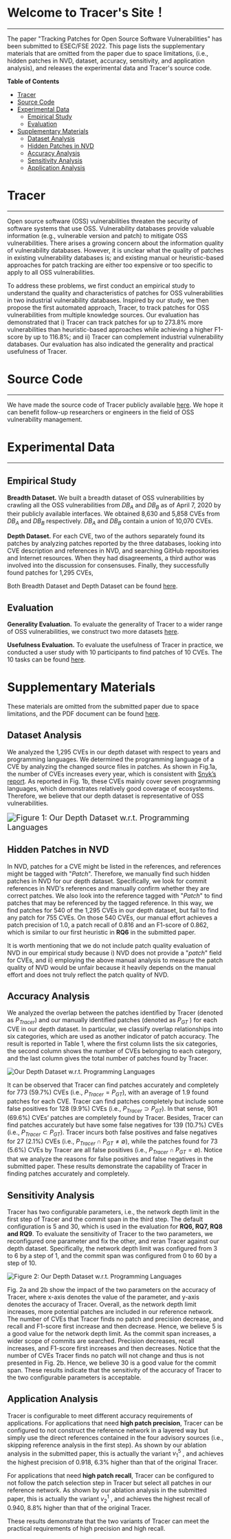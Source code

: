# Welcome to Tracer's Site！
----
The paper "Tracking Patches for Open Source Software Vulnerabilities" has been submitted to ESEC/FSE 2022. This page lists the supplementary materials that are omitted from the paper due to space limitations, (i.e., hidden patches in NVD, dataset, accuracy, sensitivity, and application analysis), and releases the experimental data and Tracer's source code.

**Table of Contents**
- [Tracer](#tracer)
- [Source Code](#source-code)
- [Experimental Data](#experimental-data)
  + [Empirical Study](#empirical-study)
  + [Evaluation](#evaluation)
- [Supplementary Materials](#supplementary-materials)
   + [Dataset Analysis](#dataset-analysis)
   + [Hidden Patches in NVD](#hidden-patches-in-nvd)
   + [Accuracy Analysis](#accuracy-analysis)
   + [Sensitivity Analysis](#sensitivity-analysis)
   + [Application Analysis](#application-analysis)

# Tracer
---
Open source software (OSS) vulnerabilities threaten the security of software systems that use OSS. Vulnerability databases provide valuable information (e.g., vulnerable version and patch) to mitigate OSS vulnerabilities. There arises a growing concern about the information quality of vulnerability databases. However, it is unclear what the quality of patches in existing vulnerability databases is; and existing manual or heuristic-based approaches for patch tracking are either too expensive or too specific to apply to all OSS vulnerabilities.

To address these problems, we first conduct an empirical study to understand the quality and characteristics of patches for OSS vulnerabilities in two industrial vulnerability databases. Inspired by our study, we then propose the first automated approach, Tracer, to track patches for OSS vulnerabilities from multiple knowledge sources. Our evaluation has demonstrated that i) Tracer can track patches for up to 273.8% more vulnerabilities than heuristic-based approaches while achieving a higher F1-score by up to 116.8%; and ii) Tracer can complement industrial vulnerability databases. Our evaluation has also indicated the generality and practical usefulness of Tracer.



# Source Code
---
We have made the source code of Tracer publicly available [here](https://github.com/patch-tracer/patch-tracer.github.io/tree/main/Source%20Code). We hope it can benefit follow-up researchers or engineers in the field of OSS vulnerability management.



# Experimental Data
---
## Empirical Study
**Breadth Dataset.** We built a breadth dataset of OSS vulnerabilities by crawling all the OSS vulnerabilities from $DB_A$ and $DB_B$ as of April 7, 2020 by their publicly available interfaces. We obtained 8,630 and 5,858 CVEs from $DB_A$ and $DB_B$ respectively. $DB_A$ and $DB_B$ contain a union of 10,070 CVEs.

**Depth Dataset.** For each CVE, two of the authors separately found its patches by analyzing patches reported by the three databases, looking into CVE description and references in NVD, and searching GitHub repositories and Internet resources. When they had disagreements, a third author was involved into the discussion for consensuses. Finally, they successfully found patches for 1,295 CVEs,

Both Breadth Dataset and Depth Dataset can be found [here](https://github.com/patch-tracer/patch-tracer.github.io/tree/main/Experimental%20Data/Empirical%20Study). 

## Evaluation
**Generality Evaluation.** To evaluate the generality of Tracer to a wider range of OSS vulnerabilities, we construct two more datasets [here](https://github.com/patch-tracer/patch-tracer.github.io/tree/main/Experimental%20Data/Evaluation/Generality%20Evaluation%20datasets). 

**Usefulness Evaluation.** To evaluate the usefulness of Tracer in practice, we conducted a user study with 10 participants to find patches of 10 CVEs. The 10 tasks can be found [here](https://github.com/patch-tracer/patch-tracer.github.io/tree/main/Experimental%20Data/Evaluation/Usefulness%20Evaluation%20tasks). 



# Supplementary Materials

These materials are omitted from the submitted paper due to space limitations, and the PDF document can be found [here](https://github.com/patch-tracer/patch-tracer.github.io/blob/main/icse2022-paper1454-supplementary_material.pdf).



## Dataset Analysis

We analyzed the 1,295 CVEs in our depth dataset with respect to years and programming languages. We determined the programming language of a CVE by analyzing the changed source files in patches. As shown in Fig.1a, the number of CVEs increases every year, which is consistent with [Snyk’s report](https://snyk.io/wp-content/uploads/sooss_report_v2.pdf). As reported in Fig. 1b, these CVEs mainly cover seven programming languages, which demonstrates relatively good coverage of ecosystems. Therefore, we believe that our depth dataset is representative of OSS vulnerabilities.

<img src="./images/dataset analysis.png" alt="Figure 1: Our Depth Dataset w.r.t. Programming Languages" style="zoom:130%;" />


## Hidden Patches in NVD

In NVD, patches for a CVE might be listed in the references, and references might be tagged with "*Patch*". Therefore, we manually find such hidden patches in NVD for our depth dataset. Specifically, we look for commit references in NVD's references and manually confirm whether they are correct patches. We also look into the reference tagged with "*Patch*" to find patches that may be referenced by the tagged reference. In this way, we find patches for 540 of the 1,295 CVEs in our depth dataset, but fail to find any patch for 755 CVEs. On those 540 CVEs, our manual effort achieves a patch precision of 1.0, a patch recall of 0.816 and an F1-score of 0.862, which is similar to our first heuristic in **RQ6** in the submitted paper.

It is worth mentioning that we do not include patch quality evaluation of NVD in our empirical study because i) NVD does not provide a "*patch*" field for CVEs, and ii) employing the above manual analysis to measure the patch quality of NVD would be unfair because it heavily depends on the manual effort and does not truly reflect the patch quality of NVD.


## Accuracy Analysis

We analyzed the overlap between the patches identified by Tracer (denoted as $P_{Tracer}$) and our manually identified patches (denoted as $P_{GT}$ ) for each CVE in our depth dataset. In particular, we classify overlap relationships into six categories, which are used as another indicator of patch accuracy. The result is reported in Table 1, where the first column lists the six categories, the second column shows the number of CVEs belonging to each category, and the last column gives the total number of patches found by Tracer. 

<img src="./images/accuracy analysis.png" alt="Our Depth Dataset w.r.t. Programming Languages" style="zoom:100%;" />

It can be observed that Tracer can find patches accurately and completely for 773 (59.7%) CVEs (i.e., $P_{Tracer} = P_{GT}$), with an average of 1.9 found patches for each CVE. Tracer can find patches completely but include some false positives for 128 (9.9%) CVEs (i.e., $P_{Tracer} ⊃ P_{GT}$). In that sense, 901 (69.6%) CVEs’ patches are completely found by Tracer. Besides, Tracer can find patches accurately but have some false negatives for 139 (10.7%) CVEs (i.e., $P_{Tracer} ⊂ P_{GT}$). Tracer incurs both false positives and false negatives for 27 (2.1%) CVEs (i.e., $P_{Tracer} ∩ P_{GT} \not= ∅$), while the patches found for 73 (5.6%) CVEs by Tracer are all false positives (i.e., $P_{Tracer} ∩ P_{GT} = ∅$). Notice that we analyze the reasons for false positives and false negatives in the submitted paper. These results demonstrate the capability of Tracer in finding patches accurately and completely.

## Sensitivity Analysis

Tracer has two configurable parameters, i.e., the network depth limit in the first step of Tracer and the commit span in the third step. The default configuration is 5 and 30, which is used in the evaluation for **RQ6, RQ7, RQ8 and RQ9**. To evaluate the sensitivity of Tracer to the two parameters, we reconfigured one parameter and fix the other, and reran Tracer against our depth dataset. Specifically, the network depth limit was configured from 3 to 6 by a step of 1, and the commit span was configured from 0 to 60 by a step of 10. 

<img src="./images/sensitivity analysis.png" alt="Figure 2: Our Depth Dataset w.r.t. Programming Languages" style="zoom:100%;" />

Fig. 2a and 2b show the impact of the two parameters on the accuracy of Tracer, where x-axis denotes the value of the parameter, and y-axis denotes the accuracy of Tracer. Overall, as the network depth limit increases, more potential patches are included in our reference network. The number of CVEs that Tracer finds no patch and precision decrease, and recall and F1-score first increase and then decrease. Hence, we believe 5 is a good value for the network depth limit. As the commit span increases, a wider scope of commits are searched. Precision decreases, recall increases, and F1-score first increases and then decreases. Notice that the number of CVEs Tracer finds no patch will not change and thus is not presented in Fig. 2b. Hence, we believe 30 is a good value for the commit span. These results indicate that the sensitivity of the accuracy of Tracer to the two configurable parameters is acceptable.

## Application Analysis

Tracer is configurable to meet different accuracy requirements of applications. For applications that need **high patch precision**, Tracer can be configured to not construct the reference network in a layered way but simply use the direct references contained in the four advisory sources (i.e., skipping reference analysis in the first step). As shown by our ablation analysis in the submitted paper, this is actually the variant $v^5_1$ , and achieves the highest precision of 0.918, 6.3% higher than that of the original Tracer.

For applications that need **high patch recall**, Tracer can be configured to not follow the patch selection step in Tracer but select all patches in our reference network. As shown by our ablation analysis in the submitted paper, this is actually the variant $v^1_2$ , and achieves the highest recall of 0.940, 8.8% higher than that of the original Tracer. 

These results demonstrate that the two variants of Tracer can meet the practical requirements of high precision and high recall.







<!-- ### Jekyll Themes   -->

<!-- Your Pages site will use the layout and styles from the Jekyll theme you have selected in your [repository settings](https://github.com/TracerTool/TracerTool.github.io/settings/pages). The name of this theme is saved in the Jekyll `_config.yml` configuration file.   -->

<!-- ### Support or Contact   -->

<!-- Having trouble with Pages? Check out our [documentation](https://docs.github.com/categories/github-pages-basics/) or [contact support](https://support.github.com/contact) and we’ll help you sort it out.   -->

